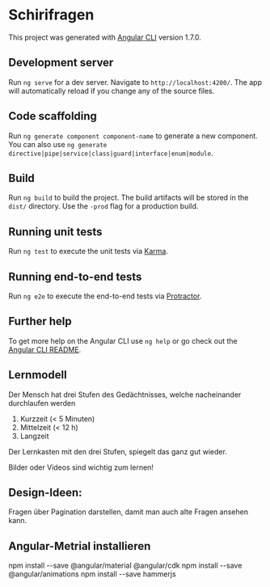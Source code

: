 # Schirifragen

This project was generated with [Angular CLI](https://github.com/angular/angular-cli) version 1.7.0.

## Development server

Run `ng serve` for a dev server. Navigate to `http://localhost:4200/`. The app will automatically reload if you change any of the source files.

## Code scaffolding

Run `ng generate component component-name` to generate a new component. You can also use `ng generate directive|pipe|service|class|guard|interface|enum|module`.

## Build

Run `ng build` to build the project. The build artifacts will be stored in the `dist/` directory. Use the `-prod` flag for a production build.

## Running unit tests

Run `ng test` to execute the unit tests via [Karma](https://karma-runner.github.io).

## Running end-to-end tests

Run `ng e2e` to execute the end-to-end tests via [Protractor](http://www.protractortest.org/).

## Further help

To get more help on the Angular CLI use `ng help` or go check out the [Angular CLI README](https://github.com/angular/angular-cli/blob/master/README.md).

## Lernmodell
Der Mensch hat drei Stufen des Gedächtnisses, welche nacheinander durchlaufen werden
1. Kurzzeit (< 5 Minuten)
2. Mittelzeit (< 12 h)
3. Langzeit

Der Lernkasten mit den drei Stufen, spiegelt das ganz gut wieder.

Bilder oder Videos sind wichtig zum lernen!

## Design-Ideen:
Fragen über Pagination darstellen, damit man auch alte Fragen ansehen kann.

## Angular-Metrial installieren
npm install --save @angular/material @angular/cdk
npm install --save @angular/animations
npm install --save hammerjs